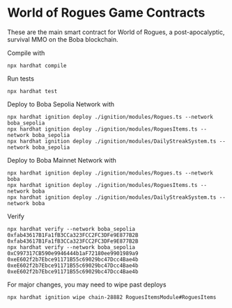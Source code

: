 # World of Rogues Game Contracts

These are the main smart contract for World of Rogues, a post-apocalyptic, survival MMO on the Boba blockchain.

Compile with
```shell
npx hardhat compile
```

Run tests
```shell
npx hardhat test
```

Deploy to Boba Sepolia Network with
```shell
npx hardhat ignition deploy ./ignition/modules/Rogues.ts --network boba_sepolia
npx hardhat ignition deploy ./ignition/modules/RoguesItems.ts --network boba_sepolia
npx hardhat ignition deploy ./ignition/modules/DailyStreakSystem.ts --network boba_sepolia
```

Deploy to Boba Mainnet Network with
```shell
npx hardhat ignition deploy ./ignition/modules/Rogues.ts --network boba
npx hardhat ignition deploy ./ignition/modules/RoguesItems.ts --network boba
npx hardhat ignition deploy ./ignition/modules/DailyStreakSystem.ts --network boba
```

Verify
```shell
npx hardhat verify --network boba_sepolia 0xfab43617B1Fa1fB3CCa323FCC2FC3DFe9E877B2B 0xfab43617B1Fa1fB3CCa323FCC2FC3DFe9E877B2B
npx hardhat verify --network boba_sepolia 0xC997317CB590e9946444b1aF72180ee9901989a9 0xeE602f2b7Ebce91171B55c69029bc47Dcc4Bae4b 0xeE602f2b7Ebce91171B55c69029bc47Dcc4Bae4b 0xeE602f2b7Ebce91171B55c69029bc47Dcc4Bae4b
```

For major changes, you may need to wipe past deploys
```shell
npx hardhat ignition wipe chain-28882 RoguesItemsModule#RoguesItems
```

